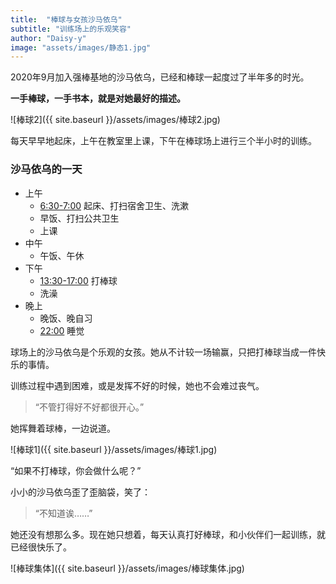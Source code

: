 ```yaml
---
title:  "棒球与女孩沙马依乌"
subtitle: "训练场上的乐观笑容"
author: "Daisy-y"
image: "assets/images/静态1.jpg"
---
```


2020年9月加入强棒基地的沙马依乌，已经和棒球一起度过了半年多的时光。

**一手棒球，一手书本，就是对她最好的描述。**

![棒球2]({{ site.baseurl }}/assets/images/棒球2.jpg)

每天早早地起床，上午在教室里上课，下午在棒球场上进行三个半小时的训练。

### 沙马依乌的一天
- 上午
    - <u>6:30-7:00</u> 起床、打扫宿舍卫生、洗漱
    - 早饭、打扫公共卫生
    - 上课
- 中午
    - 午饭、午休
- 下午
    - <u>13:30-17:00</u> 打棒球
    - 洗澡
- 晚上
    - 晚饭、晚自习
    - <u>22:00</u> 睡觉

球场上的沙马依乌是个乐观的女孩。她从不计较一场输赢，只把打棒球当成一件快乐的事情。

训练过程中遇到困难，或是发挥不好的时候，她也不会难过丧气。

> “不管打得好不好都很开心。”

她挥舞着球棒，一边说道。

![棒球1]({{ site.baseurl }}/assets/images/棒球1.jpg)

“如果不打棒球，你会做什么呢？”

小小的沙马依乌歪了歪脑袋，笑了：

> “不知道诶……”

她还没有想那么多。现在她只想着，每天认真打好棒球，和小伙伴们一起训练，就已经很快乐了。

![棒球集体]({{ site.baseurl }}/assets/images/棒球集体.jpg)
